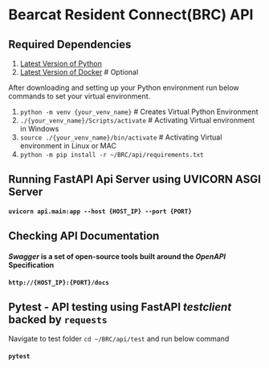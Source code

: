 # Bearcat Resident Connect(BRC) API

## Required Dependencies

1. [Latest Version of Python](https://www.python.org/downloads/)
2. [Latest Version of Docker](https://docs.docker.com/get-docker/) # Optional

After downloading and setting up your Python environment run below commands to set your virtual environment.

1. `python -m venv {your_venv_name}` # Creates Virtual Python Environment
2. `./{your_venv_name}/Scripts/activate`  # Activating Virtual environment in Windows
3. `source ./{your_venv_name}/bin/activate` # Activating Virtual environment in Linux or MAC
4. `python -m pip install -r ~/BRC/api/requirements.txt`

## Running FastAPI Api Server using UVICORN ASGI Server

#### `uvicorn api.main:app --host {HOST_IP} --port {PORT}`

## Checking API Documentation
#### *Swagger* is a set of open-source tools built around the *OpenAPI* Specification
#### `http://{HOST_IP}:{PORT}/docs`

## Pytest - API testing using FastAPI *testclient* backed by `requests` 

Navigate to test folder `cd ~/BRC/api/test` and run below command
#### `pytest`
